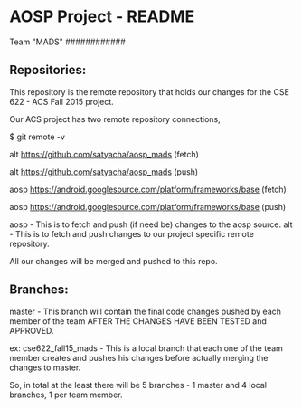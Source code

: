 # AOSP Project - README

Team "MADS"
############

Repositories:
-------------

This repository is the remote repository that holds our changes for the CSE 622 - ACS Fall 2015 project.

Our ACS project has two remote repository connections,

$ git remote -v

alt	https://github.com/satyacha/aosp_mads (fetch)

alt	https://github.com/satyacha/aosp_mads (push)

aosp	https://android.googlesource.com/platform/frameworks/base (fetch)

aosp	https://android.googlesource.com/platform/frameworks/base (push)

aosp - This is to fetch and push (if need be) changes to the aosp source.
alt - This is to fetch and push changes to our project specific remote repository.

All our changes will be merged and pushed to this repo.

Branches:
---------

master - This branch will contain the final code changes pushed by each member of the team AFTER THE CHANGES HAVE BEEN TESTED and APPROVED.

<per-person-local-branch> ex: cse622_fall15_mads - This is a local branch that each one of the team member creates and pushes his changes before actually merging the changes to master.

So, in total at the least there will be 5 branches - 1 master and 4 local branches, 1 per team member.

